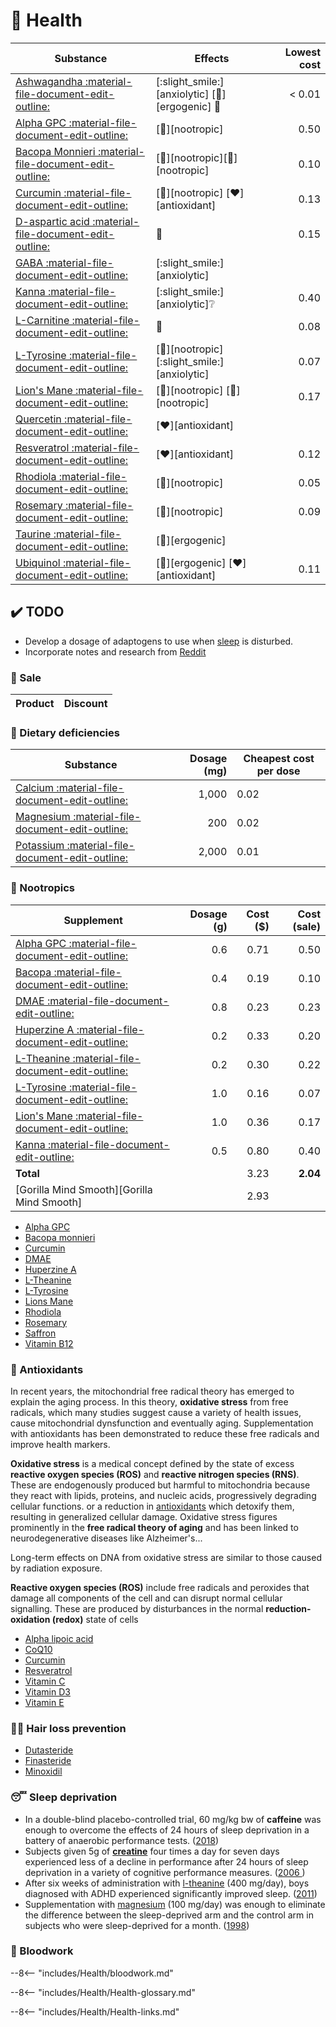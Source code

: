 # 💊 Health 


| Substance                                                                 | Effects                                                              | Lowest cost |
| ------------------------------------------------------------------------- | -------------------------------------------------------------------- | ----------: |
| [Ashwagandha :material-file-document-edit-outline:](#ashwagandha)         | [:slight_smile:][anxiolytic] [:athletic_shoe:][ergogenic] :eggplant: |   &lt; 0.01 |
| [Alpha GPC :material-file-document-edit-outline:](#alpha-gpc)             | [:brain:][nootropic]                                                 |        0.50 |
| [Bacopa Monnieri :material-file-document-edit-outline:](#bacopa)          | [:brain:][nootropic][:brain:][nootropic]                             |        0.10 |
| [Curcumin :material-file-document-edit-outline:](#curcumin)               | [:brain:][nootropic] [:heart:][antioxidant]                          |        0.13 |
| [D-aspartic acid :material-file-document-edit-outline:](#d-aspartic-acid) | :eggplant:                                                           |        0.15 |
| [GABA :material-file-document-edit-outline:](#gaba)                       | [:slight_smile:][anxiolytic]                                         |
| [Kanna :material-file-document-edit-outline:](#kanna)                     | [:slight_smile:][anxiolytic]:grey_question:                          |        0.40 |
| [L-Carnitine :material-file-document-edit-outline:](#l-carnitine)         | :eggplant:                                                           |        0.08 |
| [L-Tyrosine :material-file-document-edit-outline:](#l-tyrosine)           | [:brain:][nootropic] [:slight_smile:][anxiolytic]                    |        0.07 |
| [Lion's Mane :material-file-document-edit-outline:](#lions-mane)          | [:brain:][nootropic] [:brain:][nootropic]                            |        0.17 |
| [Quercetin :material-file-document-edit-outline:](#quercetin)             | [:heart:][antioxidant]                                               |
| [Resveratrol :material-file-document-edit-outline:](#resveratrol)         | [:heart:][antioxidant]                                               |        0.12 |
| [Rhodiola :material-file-document-edit-outline:](#rhodiola)               | [:brain:][nootropic]                                                 |        0.05 |
| [Rosemary :material-file-document-edit-outline:](#rosemary)               | [:brain:][nootropic]                                                 |        0.09 |
| [Taurine :material-file-document-edit-outline:](#taurine)                 | [:athletic_shoe:][ergogenic]                                         |
| [Ubiquinol :material-file-document-edit-outline:](#ubiquinol)             | [:athletic_shoe:][ergogenic] [:heart:][antioxidant]                  |        0.11 |

## ✔️&#xfe0f; TODO

- Develop a dosage of adaptogens to use when [sleep](#-sleep-deprivation) is disturbed.
- Incorporate notes and research from [Reddit](https://www.reddit.com/r/nootropics/wiki/beginners)

### 💸 Sale

| Product | Discount |
| ------- | -------- |


### 🥗 Dietary deficiencies

| Substance                                                     | Dosage (mg) | Cheapest cost per dose |
| ------------------------------------------------------------- | ----------: | ---------------------- |
| [Calcium :material-file-document-edit-outline:](#calcium)     |       1,000 | 0.02                   |
| [Magnesium :material-file-document-edit-outline:](#magnesium) |         200 | 0.02                   |
| [Potassium :material-file-document-edit-outline:](#potassium) |       2,000 | 0.01                   |


### 🧠 Nootropics

| Supplement                                                        | Dosage (g) | Cost ($) | Cost (sale) |
| ----------------------------------------------------------------- | ---------: | -------: | ----------: |
| [Alpha GPC :material-file-document-edit-outline:](#alpha-gpc)     |        0.6 |     0.71 |        0.50 |
| [Bacopa :material-file-document-edit-outline:](#bacopa)           |        0.4 |     0.19 |        0.10 |
| [DMAE :material-file-document-edit-outline:](#dmae)               |        0.8 |     0.23 |        0.23 |
| [Huperzine A :material-file-document-edit-outline:](#huperzine-a) |        0.2 |     0.33 |        0.20 |
| [L-Theanine :material-file-document-edit-outline:](#l-theanine)   |        0.2 |     0.30 |        0.22 |
| [L-Tyrosine :material-file-document-edit-outline:](#l-tyrosine)   |        1.0 |     0.16 |        0.07 |
| [Lion's Mane :material-file-document-edit-outline:](#lions-mane)  |        1.0 |     0.36 |        0.17 |
| [Kanna :material-file-document-edit-outline:](#kanna)             |        0.5 |     0.80 |        0.40 |
| **Total**                                                         |            |     3.23 |    **2.04** |
| [Gorilla Mind Smooth][Gorilla Mind Smooth]                        |            |     2.93 |

- [Alpha GPC](#alpha-gpc)
- [Bacopa monnieri](#bacopa)
- [Curcumin](#curcumin)
- [DMAE](#dmae)
- [Huperzine A](#huperzine-a)
- [L-Theanine](#l-theanine)
- [L-Tyrosine](#l-tyrosine)
- [Lions Mane](#lions-mane)
- [Rhodiola](#rhodiola)
- [Rosemary](#rosemary)
- [Saffron](#saffron)
- [Vitamin B12](#vitamin-b12)

### 👴 Antioxidants 

In recent years, the mitochondrial free radical theory has emerged to explain the aging process. 
In this theory, **oxidative stress** from free radicals, which many studies suggest cause a variety of health issues, cause mitochondrial dynsfunction and eventually aging. 
Supplementation with antioxidants has been demonstrated to reduce these free radicals and improve health markers.

**Oxidative stress** is a medical concept defined by the state of excess **reactive oxygen species (ROS)** and **reactive nitrogen species (RNS)**. 
These are endogenously produced but harmful to mitochondria because they react with lipids, proteins, and nucleic acids, progressively degrading cellular functions. or a reduction in [antioxidants](#-antioxidants) which detoxify them, resulting in generalized cellular damage. Oxidative stress figures prominently in the **free radical theory of aging** and has been linked to neurodegenerative diseases like Alzheimer's...

Long-term effects on DNA from oxidative stress are similar to those caused by radiation exposure.

**Reactive oxygen species (ROS)** include free radicals and peroxides that damage all components of the cell and can disrupt normal cellular signalling. These are produced by disturbances in the normal **reduction-oxidation (redox)** state of cells

- [Alpha lipoic acid](#alpha-lipoic-acid)
- [CoQ10](#coq10)
- [Curcumin](#curcumin)
- [Resveratrol](#resveratrol)
- [Vitamin C](#vitamin-c)
- [Vitamin D3](#vitamin-d3)
- [Vitamin E](#vitamin-e)

### 👨‍🦲 Hair loss prevention

- [Dutasteride](#dutasteride)
- [Finasteride](#finasteride)
- [Minoxidil](#minoxidil)

### 😴 Sleep deprivation

- In a double-blind placebo-controlled trial, 60 mg/kg bw of **caffeine** was enough to overcome the effects of 24 hours of sleep deprivation in a battery of anaerobic performance tests. ([2018](https://pubmed.ncbi.nlm.nih.gov/29796193/))
- Subjects given 5g of [**creatine**](#creatine) four times a day for seven days experienced less of a decline in performance after 24 hours of sleep deprivation in a variety of cognitive performance measures. ([2006 ](https://pubmed.ncbi.nlm.nih.gov/16416332/))
- After six weeks of administration with [l-theanine](#l-theanine) (400 mg/day), boys diagnosed with ADHD experienced significantly improved sleep. ([2011](https://pubmed.ncbi.nlm.nih.gov/22214254/))
- Supplementation with [magnesium](#magnesium) (100 mg/day) was enough to eliminate the difference between the sleep-deprived arm and the control arm in subjects who were sleep-deprived for a month. ([1998](https://pubmed.ncbi.nlm.nih.gov/9626901/))

### 💉 Bloodwork

--8<-- "includes/Health/bloodwork.md"

--8<-- "includes/Health/Health-glossary.md"

--8<-- "includes/Health/Health-links.md"
